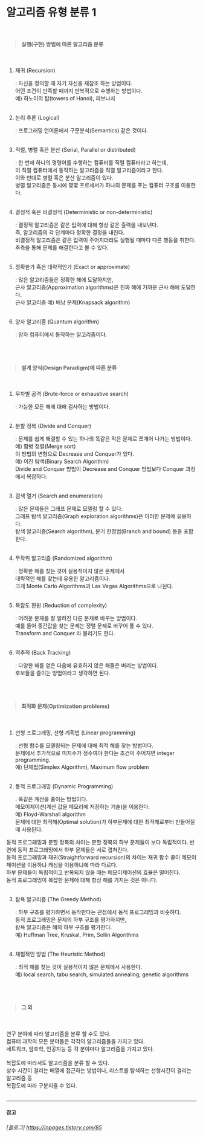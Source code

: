 # 알고리즘 유형 분류 1

<br>

> #### 실행(구현) 방법에 따른 알고리즘 분류

<br>

1. 재귀 (Recursion)  

   : 자신을 정의할 때 자기 자신을 재참조 하는 방법이다.  
    어떤 조건이 만족할 때까지 반복적으로 수행하는 방법이다.  
    예) 하노이의 탑(towers of Hanoi), 피보나치  
   <br>

2. 논리 추론 (Logical)  

   : 프로그래밍 언어론에서 구문분석(Semantics) 같은 것이다.  
   <br>

3. 직렬, 병렬 혹은 분산 (Serial, Parallel or distributed)  

   : 한 번에 하나의 명령어를 수행하는 컴퓨터를 직렬 컴퓨터라고 하는데,   
    이 직렬 컴퓨터에서 동작하는 알고리즘을 직렬 알고리즘이라고 한다.  
    이와 반대로 병렬 혹은 분산 알고리즘이 있다.  
    병렬 알고리즘은 동시에 몇몇 프로세서가 하나의 문제를 푸는 컴퓨터 구조를 이용한다.  
   <br>

4. 결정적 혹은 비결정적 (Deterministic or non-deterministic)  

   : 결정적 알고리즘은 같은 입력에 대해 항상 같은 출력을 내보낸다.  
    즉, 알고리즘의 각 단계마다 정확한 결정을 내린다.  
    비결정적 알고리즘은 같은 입력이 주어지더라도 실행될 때마다 다른 행동을 취한다.  
    추측을 통해 문제를 해결한다고 볼 수 있다.  
   <br>

5. 정확한가 혹은 대략적인가 (Exact or approximate)  

   : 많은 알고리즘들은 정확한 해에 도달하지만,  
    근사 알고리즘(Approximation algorithms)은 진짜 해에 가까운 근사 해에 도달한다.  
    근사 알고리즘 예) 배낭 문제(Knapsack algorithm)  
   <br>

6. 양자 알고리즘 (Quantum algorithm)  

   : 양자 컴퓨터에서 동작하는 알고리즘이다.  
   <br>
<br>

> #### 설계 양식(Design Paradigm)에 따른 분류

<br>

1. 무차별 공격 (Brute-force or exhaustive search)  

   : 가능한 모든 해에 대해 검사하는 방법이다.  
   <br>

2. 분할 정복 (Divide and Conquer)  

   : 문제를 쉽게 해결할 수 있는 하나의 똑같은 작은 문제로 쪼개어 나가는 방법이다.  
    예) 합병 정렬(Merge sort)  
    이 방법의 변형으로 Decrease and Conquer가 있다.  
    예) 이진 탐색(Binary Search Algorithm)  
   Divide and Conquer 방법이 Decrease and Conquer 방법보다 Conquer 과정에서 복잡하다.  
   <br>

3. 검색 열거 (Search and enumeration)  

   : 많은 문제들은 그래프 문제로 모델링 할 수 있다.  
    그래프 탐색 알고리즘(Graph exploration algorithms)은 이러한 문제에 유용하다.  
    탐색 알고리즘(Search algorithm), 분기 한정법(Branch and bound) 등을 포함한다.  
   <br>

4. 무작위 알고리즘 (Randomized algorithm)  

   : 정확한 해를 찾는 것이 실용적이지 않은 문제에서  
    대략적인 해를 찾는데 유용한 알고리즘이다.  
    크게 Monte Carlo Algorithms과 Las Vegas Algorithms으로 나뉜다.  
   <br>

5. 복잡도 환원 (Reduction of complexity)  

   : 어려운 문제를 잘 알려진 다른 문제로 바꾸는 방법이다.  
    예를 들어 중간값을 찾는 문제는 정렬 문제로 바꾸어 풀 수 있다.  
    Transform and Conquer 라 불리기도 한다.  
   <br>

6. 역추적 (Back Tracking)

   : 다양한 해를 얻은 다음에 유효하지 않은 해들은 버리는 방법이다.  
    후보들을 줄이는 방법이라고 생각하면 된다.  
   <br>
<br>

> #### 최적화 문제(Optimization problems)

<br>

1. 선형 프로그래밍, 선형 계획법 (Linear programming)  

   : 선형 함수를 모델링되는 문제에 대해 최적 해를 찾는 방법이다.  
    문제에서 추가적으로 미지수가 정수여야 한다는 조건이 주어지면 integer programming.  
    예) 단체법(Simplex Algorithm), Maximum flow problem  
   <br>

2. 동적 프로그래밍 (Dynamic Programming)  

   : 똑같은 계산을 줄이는 방법이다.  
    메모이제이션(계산 값을 메모리에 저장하는 기술)을 이용한다.  
    예) Floyd-Warshall algorithm   
    문제에 대한 최적해(Optimal solution)가 하부문제에 대한 최적해로부터 만들어질 때 사용된다.  

  동적 프로그래밍과 분할 정복의 차이는 분할 정복의 하부 문제들이 보다 독립적이다. 반면에 동적 프로그래밍에서 하부 문제들은 서로 겹쳐진다.  
  동적 프로그래밍과 재귀(Straightforward recursion)의 차이는 재귀 함수 콜이 메모이제이션을 이용하냐 캐싱을 이용하냐에 따라 다르다.  
  하부 문제들이 독립적이고 반복되지 않을 때는 메모이제이션의 효율은 떨어진다.  
  동적 프로그래밍이 복잡한 문제에 대해 항상 해를 가지는 것은 아니다.  
  <br>

3. 탐욕 알고리즘 (The Greedy Method)  

   :  하부 구조를 평가하면서 동작한다는 관점에서 동적 프로그래밍과 비슷하다.  
    동적 프로그래밍은 문제의 하부 구조를 평가하지만,  
    탐욕 알고리즘은 해의 하부 구조를 평가한다.  
    예) Huffman Tree, Kruskal, Prim, Sollin Algorithms  
   <br>

4. 체험적인 방법 (The Heuristic Method)  

   : 최적 해를 찾는 것이 실용적이지 않은 문제에서 사용한다.  
    예) local search, tabu search, simulated annealing, genetic algorithms  
   <br>
<br>

> #### 그 외

<br>

연구 분야에 따라 알고리즘을 분류 할 수도 있다.  
컴퓨터 과학의 모든 분야들은 각각의 알고리즘들을 가지고 있다.  
네트워크, 암호학, 인공지능 등 각 분야마다 알고리즘을 가지고 있다.  
<br>
복잡도에 따라서도 알고리즘을 분류 할 수 있다.  
상수 시간이 걸리는 배열에 접근하는 방법이나, 리스트를 탐색하는 선형시간이 걸리는 알고리즘 등  
복잡도에 따라 구분지을 수 있다.  
<br>

******
#### 참고  

###### [블로그] https://inpages.tistory.com/85  
